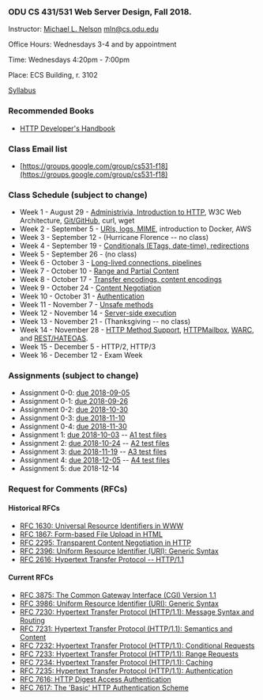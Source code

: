### ODU CS 431/531 Web Server Design, Fall 2018.
Instructor: [Michael L. Nelson](http://www.cs.odu.edu/~mln/) <mln@cs.odu.edu> 

Office Hours: Wednesdays 3-4 and by appointment

Time: Wednesdays 4:20pm - 7:00pm

Place: ECS Building, r. 3102

[Syllabus](https://raw.githubusercontent.com/phonedude/cs531-f18/master/syllabus.txt)

### Recommended Books
* [HTTP Developer's Handbook](https://www.amazon.com/HTTP-Developers-Handbook-Chris-Shiflett/dp/0672324547) 

### Class Email list
* [https://groups.google.com/group/cs531-f18](https://groups.google.com/group/cs531-f18)

### Class Schedule (subject to change)
* Week 1 - August 29 - [Administrivia, Introduction to HTTP](https://raw.githubusercontent.com/phonedude/cs531-f18/master/slides/week-01-admin-http.ppt), W3C Web Architecture, [Git/GitHub](https://raw.githubusercontent.com/phonedude/cs531-f18/master/slides/week-01-github.pptx), curl, wget
* Week 2 - September 5 - [URIs, logs, MIME](https://raw.githubusercontent.com/phonedude/cs531-f18/master/slides/week-02-uris-mime.ppt), introduction to Docker, AWS
* Week 3 - September 12 - (Hurricane Florence -- no class)
* Week 4 - September 19 - [Conditionals (ETags, date-time), redirections](https://raw.githubusercontent.com/phonedude/cs531-f18/master/slides/week-04-conditionals-redirections.pptx)
* Week 5 - September 26 - (no class)
* Week 6 - October 3 - [Long-lived connections, pipelines](https://raw.githubusercontent.com/phonedude/cs531-f18/master/slides/week-05-long-lived-connections-pipelines.ppt)
* Week 7 - October 10 - [Range and Partial Content](https://raw.githubusercontent.com/phonedude/cs531-f18/master/slides/week-07-range-partial-content.ppt)
* Week 8 - October 17 - [Transfer encodings, content encodings](https://raw.githubusercontent.com/phonedude/cs531-f18/master/slides/week-08-transfer-content-encodings.ppt)
* Week 9 - October 24 - [Content Negotiation](https://raw.githubusercontent.com/phonedude/cs531-f18/master/slides/week-09-content-negotiation.ppt)
* Week 10 - October 31 - [Authentication](https://raw.githubusercontent.com/phonedude/cs531-f18/master/slides/week-10-authentication.ppt)
* Week 11 - November 7 - [Unsafe methods](https://raw.githubusercontent.com/phonedude/cs531-f18/master/slides/week-11-unsafe-methods.ppt)
* Week 12 - November 14 - [Server-side execution](https://raw.githubusercontent.com/phonedude/cs531-f18/master/slides/week-12-server-side-execution.ppt)
* Week 13 - November 21 - (Thanksgiving -- no class)
* Week 14 - November 28 - [HTTP Method Support](http://ws-dl.blogspot.com/2014/05/2014-05-08-support-for-various-http.html), [HTTPMailbox](http://ws-dl.blogspot.com/2013/09/2013-09-09-ms-thesis-http-mailbox.html), [WARC](https://iipc.github.io/warc-specifications/), and [REST/HATEOAS](http://ws-dl.blogspot.com/2013/11/2013-11-19-rest-hateoas-and-follow-your.html).
* Week 15 - December 5 - HTTP/2, HTTP/3
* Week 16 - December 12 - Exam Week

### Assignments (subject to change)
* Assignment 0-0: [due 2018-09-05](assignments/assignment-0-0.md)
* Assignment 0-1: [due 2018-09-26](assignments/assignment-0-1.md)
* Assignment 0-2: [due 2018-10-30](assignments/assignment-0-2.md)
* Assignment 0-3: [due 2018-11-10](assignments/assignment-0-3.md)
* Assignment 0-4: [due 2018-11-30](assignments/assignment-0-4.md)
* Assignment 1: [due 2018-10-03](assignments/assignment-1.md) -- [A1 test files](https://github.com/phonedude/cs531-f18/blob/master/www-tars/a1-test.tar.gz)
* Assignment 2: [due 2018-10-24](assignments/assignment-2.md) -- [A2 test files](https://github.com/phonedude/cs531-f18/blob/master/www-tars/a2-test.tar.gz)
* Assignment 3: [due 2018-11-19](assignments/assignment-3.md) -- [A3 test files](https://github.com/phonedude/cs531-f18/blob/master/www-tars/a3-test.tar.gz)
* Assignment 4: [due 2018-12-05](assignments/assignment-4.md) -- [A4 test files](https://github.com/phonedude/cs531-f18/blob/master/www-tars/a4-test.tar.gz)
* Assignment 5: due 2018-12-14

### Request for Comments (RFCs)
#### Historical RFCs
* [RFC 1630: Universal Resource Identifiers in WWW](https://tools.ietf.org/html/rfc1630)
* [RFC 1867: Form-based File Upload in HTML](https://tools.ietf.org/html/rfc1867)
* [RFC 2295: Transparent Content Negotiation in HTTP](https://tools.ietf.org/html/rfc2295)
* [RFC 2396: Uniform Resource Identifier (URI): Generic Syntax](https://tools.ietf.org/html/rfc2396)
* [RFC 2616: Hypertext Transfer Protocol -- HTTP/1.1](https://tools.ietf.org/html/rfc2616)

#### Current RFCs
* [RFC 3875: The Common Gateway Interface (CGI) Version 1.1](https://tools.ietf.org/html/rfc3875)
* [RFC 3986: Uniform Resource Identifier (URI): Generic Syntax](https://tools.ietf.org/html/rfc3986)
* [RFC 7230: Hypertext Transfer Protocol (HTTP/1.1): Message Syntax and Routing](https://tools.ietf.org/html/rfc7230)
* [RFC 7231: Hypertext Transfer Protocol (HTTP/1.1): Semantics and Content](https://tools.ietf.org/html/rfc7231)
* [RFC 7232: Hypertext Transfer Protocol (HTTP/1.1): Conditional Requests](https://tools.ietf.org/html/rfc7232)
* [RFC 7233: Hypertext Transfer Protocol (HTTP/1.1): Range Requests](https://tools.ietf.org/html/rfc7233)
* [RFC 7234: Hypertext Transfer Protocol (HTTP/1.1): Caching](https://tools.ietf.org/html/rfc7234)
* [RFC 7235: Hypertext Transfer Protocol (HTTP/1.1): Authentication](https://tools.ietf.org/html/rfc7235)
* [RFC 7616: HTTP Digest Access Authentication](https://tools.ietf.org/html/rfc7616)
* [RFC 7617: The 'Basic' HTTP Authentication Scheme](https://tools.ietf.org/html/rfc7617)
